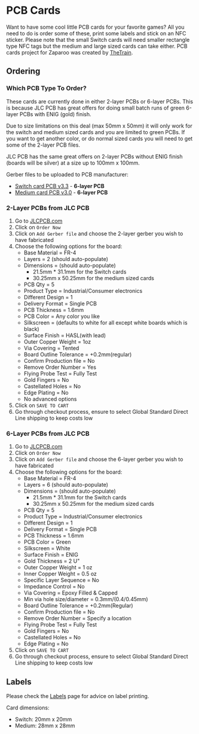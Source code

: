 # PCB Cards

Want to have some cool little PCB cards for your favorite games? All you need to do is order some of these, print some labels and stick on an NFC sticker. Please note that the small Switch cards will need smaller rectangle type NFC tags but the medium and large sized cards can take either. PCB cards project for Zaparoo was created by [TheTrain](https://twitter.com/thetrain24).

## Ordering

### Which PCB Type To Order?

These cards are currently done in either 2-layer PCBs or 6-layer PCBs. This is because JLC PCB has great offers for doing small batch runs of green 6-layer PCBs with ENIG (gold) finish.

Due to size limitations on this deal (max 50mm x 50mm) it will only work for the switch and medium sized cards and you are limited to green PCBs. If you want to get another color, or do normal sized cards you will need to get some of the 2-layer PCB files.

JLC PCB has the same great offers on 2-layer PCBs without ENIG finish (boards will be silver) at a size up to 100mm x 100mm.

Gerber files to be uploaded to PCB manufacturer:

- [Switch card PCB v3.3](https://github.com/wizzomafizzo/tapto/tree/main/assets/pcbcards/Switch%20Cart%20PCB) - **6-layer PCB**
- [Medium card PCB v3.0](https://github.com/wizzomafizzo/tapto/tree/main/assets/pcbcards/mediumcard) - **6-layer PCB**

### 2-Layer PCBs from JLC PCB

1. Go to [JLCPCB.com](https://JLCPCB.com)
2. Click on `Order Now`
3. Click on `Add Gerber file` and choose the 2-layer gerber you wish to have fabricated
4. Choose the following options for the board:
   - Base Material = FR-4
   - Layers = 2 (should auto-populate)
   - Dimensions = (should auto-populate)
     - 21.5mm \* 31.1mm for the Switch cards
     - 30.25mm x 50.25mm for the medium sized cards
   - PCB Qty = 5
   - Product Type = Industrial/Consumer electronics
   - Different Design = 1
   - Delivery Format = Single PCB
   - PCB Thickness = 1.6mm
   - PCB Color = Any color you like
   - Silkscreen = (defaults to white for all except white boards which is black)
   - Surface Finish = HASL(with lead)
   - Outer Copper Weight = 1oz
   - Via Covering = Tented
   - Board Outline Tolerance = +0.2mm(regular)
   - Confirm Production file = No
   - Remove Order Number = Yes
   - Flying Probe Test = Fully Test
   - Gold Fingers = No
   - Castellated Holes = No
   - Edge Plating = No
   - No advanced options
5. Click on `SAVE TO CART`
6. Go through checkout process, ensure to select Global Standard Direct Line shipping to keep costs low

### 6-Layer PCBs from JLC PCB

1. Go to [JLCPCB.com](https://JLCPCB.com)
2. Click on `Order Now`
3. Click on `Add Gerber file` and choose the 6-layer gerber you wish to have fabricated
4. Choose the following options for the board:
   - Base Material = FR-4
   - Layers = 6 (should auto-populate)
   - Dimensions = (should auto-populate)
     - 21.5mm \* 31.1mm for the Switch cards
     - 30.25mm x 50.25mm for the medium sized cards
   - PCB Qty = 5
   - Product Type = Industrial/Consumer electronics
   - Different Design = 1
   - Delivery Format = Single PCB
   - PCB Thickness = 1.6mm
   - PCB Color = Green
   - Silkscreen = White
   - Surface Finish = ENIG
   - Gold Thickness = 2 U"
   - Outer Copper Weight = 1 oz
   - Inner Copper Weight = 0.5 oz
   - Specific Layer Sequence = No
   - Impedance Control = No
   - Via Covering = Epoxy Filled & Capped
   - Min via hole size/diameter = 0.3mm/(0.4/0.45mm)
   - Board Outline Tolerance = +0.2mm(Regular)
   - Confirm Production file = No
   - Remove Order Number = Specify a location
   - Flying Probe Test = Fully Test
   - Gold Fingers = No
   - Castellated Holes = No
   - Edge Plating = No
5. Click on `SAVE TO CART`
6. Go through checkout process, ensure to select Global Standard Direct Line shipping to keep costs low

## Labels

Please check the [Labels](../labels.md) page for advice on label printing.

Card dimensions:

- Switch: 20mm x 20mm
- Medium: 28mm x 28mm
